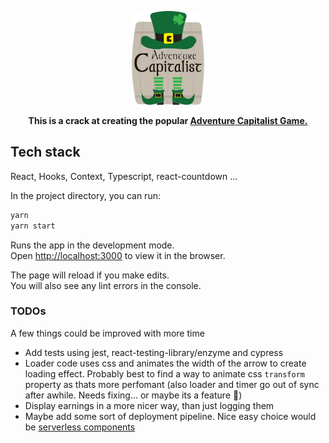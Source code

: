 <p align="center">
<img height="150" src="./src/assets/logo@1.5x.png">
</p>

<p align="center"><b>This is a crack at creating the popular <a href="http://en.gameslol.net/adventure-capitalist-1086.html">Adventure Capitalist Game.</a></b></p>

## Tech stack
React, Hooks, Context, Typescript, react-countdown ...


In the project directory, you can run:

```bash
yarn
yarn start
```

Runs the app in the development mode.<br />
Open [http://localhost:3000](http://localhost:3000) to view it in the browser.

The page will reload if you make edits.<br />
You will also see any lint errors in the console.

### TODOs

A few things could be improved with more time
 - Add tests using jest, react-testing-library/enzyme and cypress
 - Loader code uses css and animates the width of the arrow to create loading effect. Probably best to find a way to animate css `transform` property as thats more perfomant (also loader and timer go out of sync after awhile. Needs fixing... or maybe its a feature 🤔)
 - Display earnings in a more nicer way, than just logging them
 - Maybe add some sort of deployment pipeline. Nice easy choice would be [serverless components](https://github.com/serverless/components)
